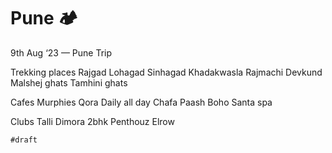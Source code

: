 # Pune 🏕
9th Aug ‘23 — Pune Trip

Trekking places
    Rajgad
    Lohagad
    Sinhagad
    Khadakwasla
    Rajmachi
    Devkund
    Malshej ghats
    Tamhini ghats

Cafes
    Murphies
    Qora
    Daily all day
    Chafa
    Paash
    Boho
    Santa spa

Clubs
    Talli
    Dimora
    2bhk
    Penthouz
    Elrow

`#draft`
